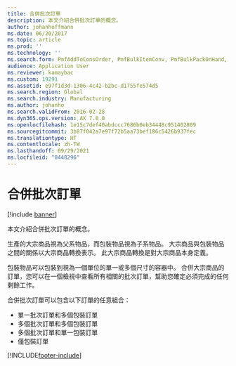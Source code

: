 ```yaml
---
title: 合併批次訂單
description: 本文介紹合併批次訂單的概念。
author: johanhoffmann
ms.date: 06/20/2017
ms.topic: article
ms.prod: ''
ms.technology: ''
ms.search.form: PmfAddToConsOrder, PmfBulkItemConv, PmfBulkPackOnHand, PmfConsOrderListPage
audience: Application User
ms.reviewer: kamaybac
ms.custom: 19291
ms.assetid: e97f1d3d-1306-4c42-b2bc-d1755fe574d5
ms.search.region: Global
ms.search.industry: Manufacturing
ms.author: johanho
ms.search.validFrom: 2016-02-28
ms.dyn365.ops.version: AX 7.0.0
ms.openlocfilehash: 1e15c7def40abdccc7686b0eb34448c951402809
ms.sourcegitcommit: 3b87f042a7e97f72b5aa73bef186c5426b937fec
ms.translationtype: HT
ms.contentlocale: zh-TW
ms.lasthandoff: 09/29/2021
ms.locfileid: "8448296"
---
```

# <a name="consolidated-batch-orders"></a>合併批次訂單

[!include [banner](../includes/banner.md)]

本文介紹合併批次訂單的概念。

生產的大宗商品視為父系物品，而包裝物品視為子系物品。 大宗商品與包裝物品之間的關係以大宗商品轉換表示。 此大宗商品轉換是對大宗商品本身定義。  

包裝物品可以包裝到視為一個單位的單一或多個尺寸的容器中。 合併大宗商品的訂單，您可以在一個檢視中查看所有相關的批次訂單，幫助您確定必須完成的任何剩餘工作。  

合併批次訂單可以包含以下訂單的任意組合：

-   單一批次訂單和多個包裝訂單
-   多個批次訂單和多個包裝訂單
-   多個批次訂單和單一包裝訂單
-   僅包裝訂單






[!INCLUDE[footer-include](../../includes/footer-banner.md)]